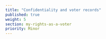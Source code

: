 ```yaml
---
title: "Confidentiality and voter records"
published: true
weight: 5
section: my-rights-as-a-voter
priority: Minor
---
```

